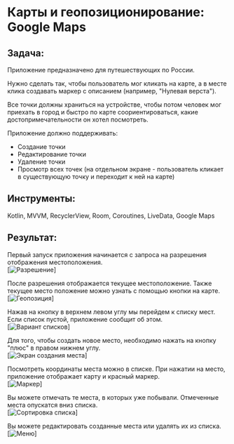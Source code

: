 # Карты и геопозиционирование:  Google Maps

## Задача:
Приложение предназначено для путешествующих по России.

Нужно сделать так, чтобы пользователь мог кликать на карте, а в месте клика создавать маркер с описанием (например, "Нулевая верста").

Все точки должны храниться на устройстве, чтобы потом человек мог приехать в город и быстро по карте соориентироваться, какие достопримечательности он хотел посмотреть. 

Приложение должно поддерживать:
* Создание точки
* Редактирование точки
* Удаление точки
* Просмотр всех точек (на отдельном экране - пользователь кликает в существующую точку и переходит к ней на карте)

## Инструменты:
Kotlin, MVVM,  RecyclerView, Room, Coroutines, LiveData, Google Maps

## Результат:
Первый запуск приложения начинается с запроса на разрешения отображения местоположения. <br>
 [![Разрешение](https://raw.githubusercontent.com/ERokhmanko/Maps/be49837b3dc8c62ef73c54e1d922234567bf6703/%D1%80%D0%B0%D0%B7%D1%80%D0%B5%D1%88%D0%B5%D0%BD%D0%B8%D0%B5.jpg)]


После разрешения отображается текущее местоположение. Также текущее место положение можно узнать с помощью кнопки на карте. <br>
[![Геопозиция](https://raw.githubusercontent.com/ERokhmanko/Maps/be49837b3dc8c62ef73c54e1d922234567bf6703/%D0%BC%D0%BE%D0%B5%20%D0%BC%D0%B5%D1%81%D1%82%D0%BE%D0%BF%D0%BE%D0%BB%D0%BE%D0%B6%D0%B5%D0%BD%D0%B8%D0%B5.jpg)]


Нажав на кнопку в верхнем левом углу мы перейдем к списку мест. Если список пустой, приложение сообщит об этом. <br>
[![Вариант списков](https://raw.githubusercontent.com/ERokhmanko/Maps/be49837b3dc8c62ef73c54e1d922234567bf6703/%D0%92%D0%B0%D1%80%D0%B8%D0%B0%D0%BD%D1%82%20%D1%81%D0%BF%D0%B8%D1%81%D0%BA%D0%BE%D0%B2.png)]

Для того, чтобы создать новое место, необходимо нажать на кнопку "плюс" в правом нижнем углу. <br>
[![Экран создания места](https://raw.githubusercontent.com/ERokhmanko/Maps/be49837b3dc8c62ef73c54e1d922234567bf6703/%D1%8D%D0%BA%D1%80%D0%B0%D0%BD%20%D1%81%D0%BE%D0%B7%D0%B4%D0%B0%D0%BD%D0%B8%D1%8F%20%D0%BC%D0%B5%D1%81%D1%82%D0%B0.jpg)]

Посмотреть координаты места можно в списке. При нажатии на место, приложение отображает карту и красный маркер. <br>
[![Маркер](https://raw.githubusercontent.com/ERokhmanko/Maps/be49837b3dc8c62ef73c54e1d922234567bf6703/%D0%BC%D0%B0%D1%80%D0%BA%D0%B5%D1%80%20%D1%81%D0%BE%D0%B7%D0%B4%D0%B0%D0%BD%D0%BD%D0%BE%D0%B3%D0%BE%20%D0%BC%D0%B5%D1%81%D1%82%D0%B0.jpg)]

Вы можете отмечать те места, в которых уже побывали. Отмеченные места опускатся вниз списка. <br>
[![Сортировка списка](https://raw.githubusercontent.com/ERokhmanko/Maps/be49837b3dc8c62ef73c54e1d922234567bf6703/%D0%A1%D0%BE%D1%80%D1%82%D0%B8%D1%80%D0%BE%D0%B2%D0%BA%D0%B0%20%D1%81%D0%BF%D0%B8%D1%81%D0%BA%D0%B0!.png)]

Вы можете редактировать созданные места или удалять их из списка. <br>
[![Меню](https://raw.githubusercontent.com/ERokhmanko/Maps/be49837b3dc8c62ef73c54e1d922234567bf6703/%D0%BC%D0%B5%D0%BD%D1%8E%20%D0%BC%D0%B5%D1%81%D1%82%D0%B0.jpg)]
